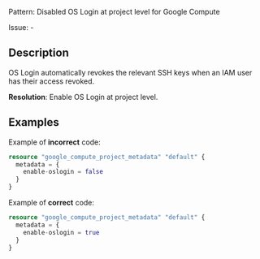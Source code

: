 Pattern: Disabled OS Login at project level for Google Compute

Issue: -

## Description

OS Login automatically revokes the relevant SSH keys when an IAM user has their access revoked.

**Resolution**: Enable OS Login at project level.

## Examples

Example of **incorrect** code:

```terraform
resource "google_compute_project_metadata" "default" {
  metadata = {
	enable-oslogin = false
  }
}
```

Example of **correct** code:

```terraform
resource "google_compute_project_metadata" "default" {
  metadata = {
    enable-oslogin = true
  }
}
```